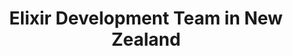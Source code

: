 ---
title: Elixir Development Team in New Zealand
permalink: /landings/locations/new-zealand/developer/elixir
technology: Elixir
location: New Zealand
---